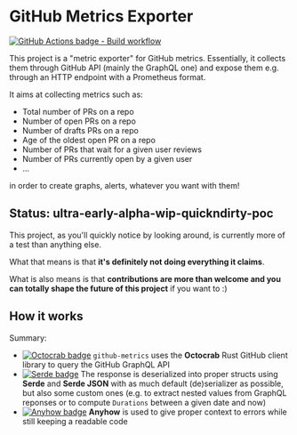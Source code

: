 # GitHub Metrics Exporter

[![GitHub Actions badge - `Build` workflow](https://img.shields.io/github/workflow/status/Horgix/github-metrics-exporter/Build/main?label=Build)](https://github.com/Horgix/github-metrics-exporter/actions/workflows/build.yml)

This project is a "metric exporter" for GitHub metrics. Essentially, it
collects them through GitHub API (mainly the GraphQL one) and expose them e.g.
through an HTTP endpoint with a Prometheus format.

It aims at collecting metrics such as:

- Total number of PRs on a repo
- Number of open PRs on a repo
- Number of drafts PRs on a repo
- Age of the oldest open PR on a repo
- Number of PRs that wait for a given user reviews
- Number of PRs currently open by a given user
- ...

in order to create graphs, alerts, whatever you want with them!

## Status: ultra-early-alpha-wip-quickndirty-poc

This project, as you'll quickly notice by looking around, is currently more of
a test than anything else.

What that means is that **it's definitely not doing everything it claims**.

What is also means is that **contributions are more than welcome and you can
totally shape the future of this project** if you want to :)

## How it works

Summary:

- [![Octocrab
  badge](https://img.shields.io/badge/crates.io-octocrab-orange)](https://crates.io/crates/octocrab)
  `github-metrics` uses the **Octocrab** Rust GitHub client library to query
  the GitHub GraphQL API
- [![Serde
  badge](https://img.shields.io/badge/crates.io-serde-orange)](https://crates.io/crates/serde)
  The response is deserialized into proper structs using **Serde** and **Serde
  JSON** with as much default (de)serializer as possible, but also some custom
  ones (e.g. to extract nested values from GraphQL reponses or to compute
  `Durations` between a given date and now)
- [![Anyhow
  badge](https://img.shields.io/badge/crates.io-anyhow-orange)](https://crates.io/crates/anyhow)
  **Anyhow** is used to give proper context to errors while still keeping a
  readable code
